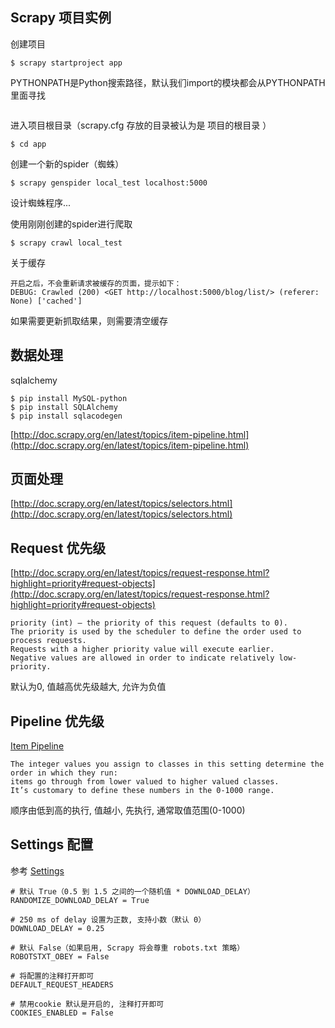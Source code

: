 ## Scrapy 项目实例

创建项目
```
$ scrapy startproject app
```

PYTHONPATH是Python搜索路径，默认我们import的模块都会从PYTHONPATH里面寻找
```

```

进入项目根目录（scrapy.cfg 存放的目录被认为是 项目的根目录 ）
```
$ cd app
```

创建一个新的spider（蜘蛛）
```
$ scrapy genspider local_test localhost:5000
```

设计蜘蛛程序...

使用刚刚创建的spider进行爬取
```
$ scrapy crawl local_test
```

关于缓存
```
开启之后，不会重新请求被缓存的页面，提示如下：
DEBUG: Crawled (200) <GET http://localhost:5000/blog/list/> (referer: None) ['cached']
```

如果需要更新抓取结果，则需要清空缓存


## 数据处理

sqlalchemy

```
$ pip install MySQL-python
$ pip install SQLAlchemy
$ pip install sqlacodegen
```

[http://doc.scrapy.org/en/latest/topics/item-pipeline.html](http://doc.scrapy.org/en/latest/topics/item-pipeline.html)


## 页面处理
[http://doc.scrapy.org/en/latest/topics/selectors.html](http://doc.scrapy.org/en/latest/topics/selectors.html)


## Request 优先级
[http://doc.scrapy.org/en/latest/topics/request-response.html?highlight=priority#request-objects](http://doc.scrapy.org/en/latest/topics/request-response.html?highlight=priority#request-objects)

```
priority (int) – the priority of this request (defaults to 0).
The priority is used by the scheduler to define the order used to process requests.
Requests with a higher priority value will execute earlier.
Negative values are allowed in order to indicate relatively low-priority.
```

默认为0, 值越高优先级越大, 允许为负值


## Pipeline 优先级
[Item Pipeline](https://doc.scrapy.org/en/latest/topics/item-pipeline.html)

```
The integer values you assign to classes in this setting determine the order in which they run: 
items go through from lower valued to higher valued classes.
It’s customary to define these numbers in the 0-1000 range.
```

顺序由低到高的执行, 值越小, 先执行, 通常取值范围(0-1000)


## Settings 配置

参考 [Settings](http://scrapy-chs.readthedocs.io/zh_CN/latest/topics/settings.html)

```
# 默认 True（0.5 到 1.5 之间的一个随机值 * DOWNLOAD_DELAY）
RANDOMIZE_DOWNLOAD_DELAY = True

# 250 ms of delay 设置为正数, 支持小数（默认 0）
DOWNLOAD_DELAY = 0.25

# 默认 False（如果启用, Scrapy 将会尊重 robots.txt 策略）
ROBOTSTXT_OBEY = False

# 将配置的注释打开即可
DEFAULT_REQUEST_HEADERS

# 禁用cookie 默认是开启的, 注释打开即可
COOKIES_ENABLED = False
```
